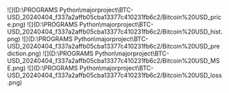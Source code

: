 ![](D:\PROGRAMS Python\majorproject\BTC-USD_20240404_f337a2affb05cba13377c410231fb6c2/Bitcoin%20USD_price.png)
![](D:\PROGRAMS Python\majorproject\BTC-USD_20240404_f337a2affb05cba13377c410231fb6c2/Bitcoin%20USD_hist.png)
![](D:\PROGRAMS Python\majorproject\BTC-USD_20240404_f337a2affb05cba13377c410231fb6c2/Bitcoin%20USD_prediction.png)
![](D:\PROGRAMS Python\majorproject\BTC-USD_20240404_f337a2affb05cba13377c410231fb6c2/Bitcoin%20USD_MSE.png)
![](D:\PROGRAMS Python\majorproject\BTC-USD_20240404_f337a2affb05cba13377c410231fb6c2/Bitcoin%20USD_loss.png)
